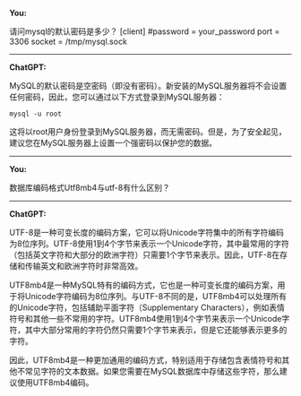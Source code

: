 **You:**

请问mysql的默认密码是多少？ \[client\] #password = your\_password port = 3306 socket = /tmp/mysql.sock

* * *

**ChatGPT:**

MySQL的默认密码是空密码（即没有密码）。新安装的MySQL服务器将不会设置任何密码，因此，您可以通过以下方式登录到MySQL服务器：

```
mysql -u root
```

这将以root用户身份登录到MySQL服务器，而无需密码。但是，为了安全起见，建议您在MySQL服务器上设置一个强密码以保护您的数据。

* * *

**You:**

数据库编码格式Utf8mb4与utf-8有什么区别？

* * *

**ChatGPT:**

UTF-8是一种可变长度的编码方案，它可以将Unicode字符集中的所有字符编码为8位序列。UTF-8使用1到4个字节来表示一个Unicode字符，其中最常用的字符（包括英文字符和大部分的欧洲字符）只需要1个字节来表示。因此，UTF-8在存储和传输英文和欧洲字符时非常高效。

UTF8mb4是一种MySQL特有的编码方式，它也是一种可变长度的编码方案，用于将Unicode字符编码为8位序列。与UTF-8不同的是，UTF8mb4可以处理所有的Unicode字符，包括辅助平面字符（Supplementary Characters），例如表情符号和其他一些不常用的字符。UTF8mb4使用1到4个字节来表示一个Unicode字符，其中大部分常用的字符仍然只需要1个字节来表示，但是它还能够表示更多的字符。

因此，UTF8mb4是一种更加通用的编码方式，特别适用于存储包含表情符号和其他不常见字符的文本数据。如果您需要在MySQL数据库中存储这些字符，那么建议使用UTF8mb4编码。